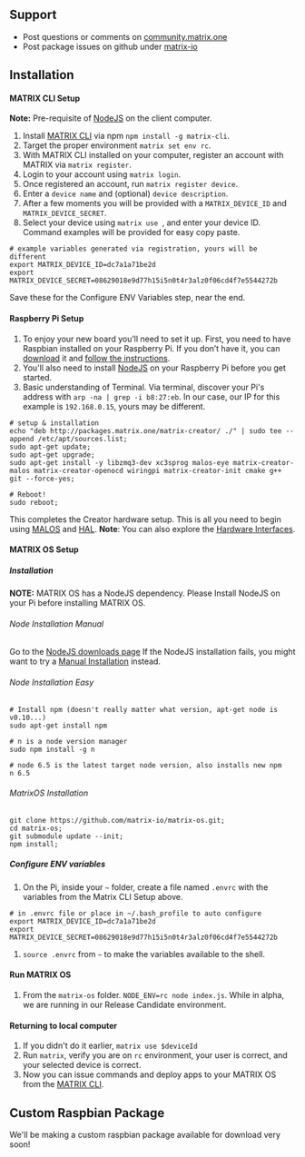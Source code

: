 ## Support
* Post questions or comments on [community.matrix.one](http://community.matrix.one/)
* Post package issues on github under [matrix-io](https://github.com/matrix-io)

## Installation

#### MATRIX CLI Setup
**Note:** Pre-requisite of [NodeJS](https://nodejs.org/en/download) on the client computer.

1. Install [MATRIX CLI](../CLI/overview.md) via npm `npm install -g matrix-cli`.
1. Target the proper environment `matrix set env rc`.
1. With MATRIX CLI installed on your computer, register an account with MATRIX via `matrix register`.
1.  Login to your account using `matrix login`.
1. Once registered an account, run `matrix register device`.
1. Enter a `device name` and (optional) `device description`.
1. After a few moments you will be provided with a `MATRIX_DEVICE_ID` and `MATRIX_DEVICE_SECRET`.
1. Select your device using `matrix use `, and enter your device ID. Command examples will be provided for easy copy paste.

```
# example variables generated via registration, yours will be different
export MATRIX_DEVICE_ID=dc7a1a71be2d
export MATRIX_DEVICE_SECRET=08629018e9d77h15i5n0t4r3alz0f06cd4f7e5544272b
```

Save these for the Configure ENV Variables step, near the end.

#### Raspberry Pi Setup

1. To enjoy your new board you’ll need to set it up. First, you need to have Raspbian installed on your Raspberry Pi. If you don’t have it, you can [download](https://www.raspberrypi.org/downloads/raspbian/) it and [follow the instructions](https://www.raspberrypi.org/documentation/installation/installing-images/README.md).
1. You'll also need to install [NodeJS](https://nodejs.org/en/download/package-manager/#debian-and-ubuntu-based-linux-distributions) on your Raspberry Pi before you get started.
1. Basic understanding of Terminal. Via terminal, discover your Pi's address with `arp -na | grep -i b8:27:eb`. In our case, our IP for this example is `192.168.0.15`, yours may be different.

```
# setup & installation
echo "deb http://packages.matrix.one/matrix-creator/ ./" | sudo tee --append /etc/apt/sources.list;
sudo apt-get update;
sudo apt-get upgrade;
sudo apt-get install -y libzmq3-dev xc3sprog malos-eye matrix-creator-malos matrix-creator-openocd wiringpi matrix-creator-init cmake g++ git --force-yes;

# Reboot!
sudo reboot;
```

This completes the Creator hardware setup. This is all you need to begin using [MALOS](MALOS/overview.md) and [HAL](HAL/overview.md).
**Note**: You can also explore the [Hardware Interfaces](intro/interfaces.md).

#### MATRIX OS Setup

##### Installation
**NOTE:** MATRIX OS has a NodeJS dependency. Please Install NodeJS on your Pi before installing MATRIX OS.

###### Node Installation Manual
Go to the [NodeJS downloads page](https://nodejs.org/en/download/package-manager/#debian-and-ubuntu-based-linux-distributions)
If the NodeJS installation fails, you might want to try a [Manual Installation](https://github.com/nodesource/distributions#debmanual) instead.

###### Node Installation Easy
```
# Install npm (doesn't really matter what version, apt-get node is v0.10...)
sudo apt-get install npm

# n is a node version manager
sudo npm install -g n

# node 6.5 is the latest target node version, also installs new npm
n 6.5
```

###### MatrixOS Installation
```
git clone https://github.com/matrix-io/matrix-os.git;
cd matrix-os;
git submodule update --init;
npm install;
```

##### Configure ENV variables

1. On the Pi, inside your `~` folder, create a file named `.envrc` with the variables from the Matrix CLI Setup above.  
```
# in .envrc file or place in ~/.bash_profile to auto configure
export MATRIX_DEVICE_ID=dc7a1a71be2d
export MATRIX_DEVICE_SECRET=08629018e9d77h15i5n0t4r3alz0f06cd4f7e5544272b
```
1. `source .envrc` from `~` to make the variables available to the shell.

#### Run MATRIX OS
1. From the `matrix-os` folder. `NODE_ENV=rc node index.js`. While in alpha, we are running in our Release Candidate environment.

#### Returning to local computer
1. If you didn't do it earlier, `matrix use $deviceId`
1. Run `matrix`, verify you are on `rc` environment, your user is correct, and your selected device is correct.
1. Now you can issue commands and deploy apps to your MATRIX OS from the [MATRIX CLI](CLI/overview.md).

## Custom Raspbian Package
We'll be making a custom raspbian package available for download very soon!
